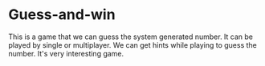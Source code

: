 # Guess-and-win
This is a game that we can guess the system generated number. It can be played by single or multiplayer. We can get hints while playing to guess the number. It's very interesting game.
